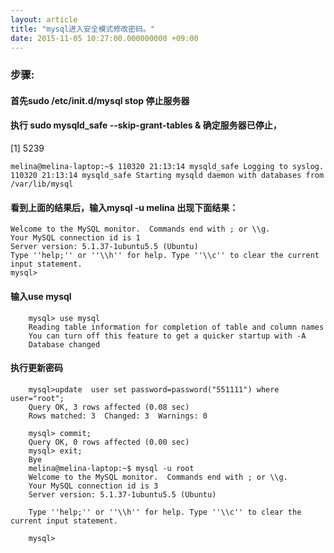 ```yaml
---
layout: article
title: "mysql进入安全模式修改密码。"
date: 2015-11-05 10:27:00.000000000 +09:00
---
```


### 步骤:
#### 首先sudo /etc/init.d/mysql stop 停止服务器
#### 执行 sudo mysqld_safe --skip-grant-tables &  确定服务器已停止，
[1] 5239

```
melina@melina-laptop:~$ 110320 21:13:14 mysqld_safe Logging to syslog.
110320 21:13:14 mysqld_safe Starting mysqld daemon with databases from /var/lib/mysql
```
#### 看到上面的结果后，输入mysql -u melina  出现下面结果：
```
Welcome to the MySQL monitor.  Commands end with ; or \\g.
Your MySQL connection id is 1
Server version: 5.1.37-1ubuntu5.5 (Ubuntu)
Type ''help;'' or ''\\h'' for help. Type ''\\c'' to clear the current input statement.
mysql>
```
#### 输入use mysql
```
    mysql> use mysql
    Reading table information for completion of table and column names
    You can turn off this feature to get a quicker startup with -A
    Database changed
```
#### 执行更新密码
```
    mysql>update  user set password=password("551111") where user="root";
    Query OK, 3 rows affected (0.08 sec)
    Rows matched: 3  Changed: 3  Warnings: 0

    mysql> commit;
    Query OK, 0 rows affected (0.00 sec)
    mysql> exit;
    Bye
    melina@melina-laptop:~$ mysql -u root
    Welcome to the MySQL monitor.  Commands end with ; or \\g.
    Your MySQL connection id is 3
    Server version: 5.1.37-1ubuntu5.5 (Ubuntu)

    Type ''help;'' or ''\\h'' for help. Type ''\\c'' to clear the current input statement.

    mysql>
```


